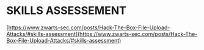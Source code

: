 # SKILLS ASSESSEMENT

[https://www.zwarts-sec.com/posts/Hack-The-Box-File-Upload-Attacks/#skills-assessment](https://www.zwarts-sec.com/posts/Hack-The-Box-File-Upload-Attacks/#skills-assessment)
